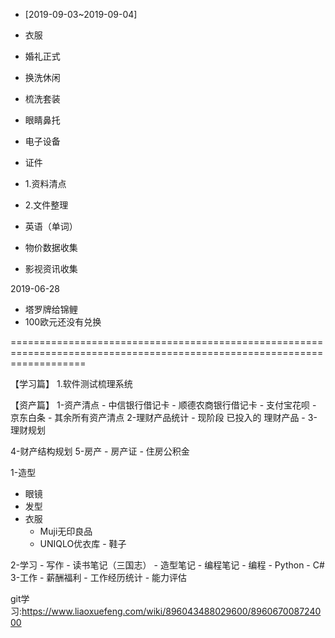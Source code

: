 - [2019-09-03~2019-09-04]
- 衣服
 - 婚礼正式
 - 换洗休闲
- 梳洗套装
 - 眼睛鼻托
- 电子设备
- 证件

- 1.资料清点
- 2.文件整理

- 英语（单词）
- 物价数据收集
- 影视资讯收集

2019-06-28
- 塔罗牌给锦鲤
- 100欧元还没有兑换

=========================================================================================================================

【学习篇】
1.软件测试梳理系统

【资产篇】
1-资产清点
           - 中信银行借记卡
           - 顺德农商银行借记卡
           - 支付宝花呗
           - 京东白条
           - 其余所有资产清点
  2-理财产品统计
           - 现阶段 已投入的 理财产品
           - 
  3-理财规划

  4-财产结构规划
  5-房产
           - 房产证
           - 住房公积金
           
1-造型
   - 眼镜
   - 发型
   - 衣服
      + Muji无印良品
      + UNIQLO优衣库
    - 鞋子

2-学习
    - 写作
         - 读书笔记（三国志）
         - 造型笔记
         - 编程笔记
    - 编程
          - Python
          - C#
3-工作
    - 薪酬福利
    - 工作经历统计
    - 能力评估
        
git学习:https://www.liaoxuefeng.com/wiki/896043488029600/896067008724000
